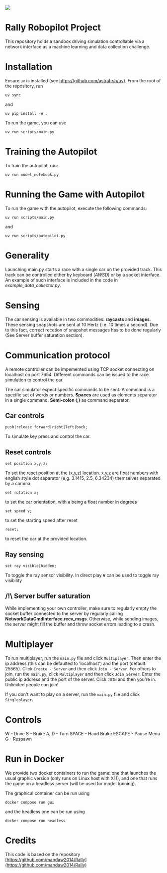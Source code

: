 ![](https://gitlab.hevs.ch/uploads/-/system/project/avatar/1282/rallyrobopilot.jpg)

# Rally Robopilot Project

This repository holds a sandbox driving simulation controllable via a network interface as a machine learning and data collection challenge.  

# Installation

Ensure `uv` is installed (see <https://github.com/astral-sh/uv>). From the root of the repository, run

```
uv sync
```

and

```
uv pip install -e .
```

To run the game, you can use

```
uv run scripts/main.py
```

# Training the Autopilot

To train the autopilot, run:

```
uv run model_notebook.py
```

# Running the Game with Autopilot

To run the game with the autopilot, execute the following commands:

```
uv run scripts/main.py
```

and

```
uv run scripts/autopilot.py
```


# Generality

Launching main.py starts a race with a single car on the provided track.
This track can be controlled either by keyboard (*AWSD*) or by a socket interface.
An example of such interface is included in the code in *example_data_collector.py*.

# Sensing

The car sensing is available in two commodities: **raycasts** and **images**. These sensing snapshots are sent at 10 Hertz (i.e. 10 times a second). Due to this fact, correct recetion of snapshot messages has to be done regularly (See Server buffer saturation section).

# Communication protocol

A remote controller can be impemented using TCP socket connecting on localhost on port 7654.
Different commands can be issued to the race simulation to control the car.

The car simulator expect specific commands to be sent. A command is a specific set of words or numbers.
**Spaces** are used as elements separator in a single command. **Semi-colon (;)** as command separator.

## Car controls

```
push|release forward|right|left|back;
```

To simulate key press and control the car.

## Reset controls

```
set position x,y,z;
```

To set the reset position at the (x,y,z) location. x,y,z are float numbers with english style dot separator (e,g. 3.1415, 2.5, 6.34234) themselves separated by a comma.

```
set rotation a;
```

to set the car orientation, with a being a float number in degrees

```
set speed v;
```

to set the starting speed after reset

```
reset;
```

to reset the car at the provided location.

## Ray sensing

```
set ray visible|hidden;
```

To toggle the ray sensor visibility. In direct play **v** can be used to toggle ray visibility

## /!\ Server buffer saturation

While implementing your own controller, make sure to regularly empty the socket buffer connected to the server by regularly calling **NetworkDataCmdInterface.recv_msgs**.
Otherwise, while sending images, the server might fill the buffer and throw socket errors leading to a crash.

# Multiplayer

To run multiplayer, run the `main.py` file and click `Multiplayer`. Then enter the ip address (this can be defaulted to 'localhost') and the port (default: 25565). Click `Create - Server` and then click `Join - Server`.
For others to join, run the `main.py`, click `Multiplayer` and then click `Join Server`. Enter the public ip address and the port of the server. Click `JOIN` and then you're in. Unlimited people can join!

If you don't want to play on a server, run the `main.py` file and click `Singleplayer`.

# Controls

W - Drive
S - Brake
A, D - Turn
SPACE - Hand Brake
ESCAPE - Pause Menu
G - Respawn

# Run in Docker

We provide two docker containers to run the game: one that launches the usual graphic version (only runs on Linux host with X11),
and one that runs the game on a headless server (will be used for model training).

The graphical container can be run using

`docker compose run gui`

and the headless one can be run using

`docker compose run headless`

# Credits

This code is based on the repository [https://github.com/mandaw2014/Rally](https://github.com/mandaw2014/Rally)
